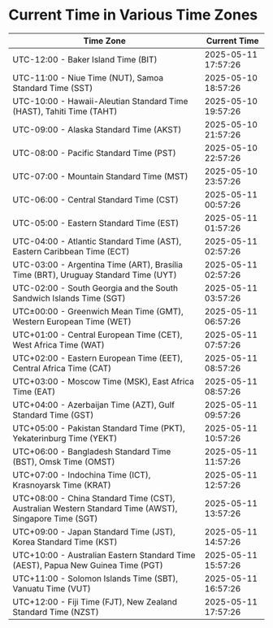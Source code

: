 # Current Time in Various Time Zones

| Time Zone | Current Time |
|-----------|--------------|
| UTC-12:00 - Baker Island Time (BIT) | 2025-05-11 17:57:26 |
| UTC-11:00 - Niue Time (NUT), Samoa Standard Time (SST) | 2025-05-10 18:57:26 |
| UTC-10:00 - Hawaii-Aleutian Standard Time (HAST), Tahiti Time (TAHT) | 2025-05-10 19:57:26 |
| UTC-09:00 - Alaska Standard Time (AKST) | 2025-05-10 21:57:26 |
| UTC-08:00 - Pacific Standard Time (PST) | 2025-05-10 22:57:26 |
| UTC-07:00 - Mountain Standard Time (MST) | 2025-05-10 23:57:26 |
| UTC-06:00 - Central Standard Time (CST) | 2025-05-11 00:57:26 |
| UTC-05:00 - Eastern Standard Time (EST) | 2025-05-11 01:57:26 |
| UTC-04:00 - Atlantic Standard Time (AST), Eastern Caribbean Time (ECT) | 2025-05-11 02:57:26 |
| UTC-03:00 - Argentina Time (ART), Brasília Time (BRT), Uruguay Standard Time (UYT) | 2025-05-11 02:57:26 |
| UTC-02:00 - South Georgia and the South Sandwich Islands Time (SGT) | 2025-05-11 03:57:26 |
| UTC±00:00 - Greenwich Mean Time (GMT), Western European Time (WET) | 2025-05-11 06:57:26 |
| UTC+01:00 - Central European Time (CET), West Africa Time (WAT) | 2025-05-11 07:57:26 |
| UTC+02:00 - Eastern European Time (EET), Central Africa Time (CAT) | 2025-05-11 08:57:26 |
| UTC+03:00 - Moscow Time (MSK), East Africa Time (EAT) | 2025-05-11 08:57:26 |
| UTC+04:00 - Azerbaijan Time (AZT), Gulf Standard Time (GST) | 2025-05-11 09:57:26 |
| UTC+05:00 - Pakistan Standard Time (PKT), Yekaterinburg Time (YEKT) | 2025-05-11 10:57:26 |
| UTC+06:00 - Bangladesh Standard Time (BST), Omsk Time (OMST) | 2025-05-11 11:57:26 |
| UTC+07:00 - Indochina Time (ICT), Krasnoyarsk Time (KRAT) | 2025-05-11 12:57:26 |
| UTC+08:00 - China Standard Time (CST), Australian Western Standard Time (AWST), Singapore Time (SGT) | 2025-05-11 13:57:26 |
| UTC+09:00 - Japan Standard Time (JST), Korea Standard Time (KST) | 2025-05-11 14:57:26 |
| UTC+10:00 - Australian Eastern Standard Time (AEST), Papua New Guinea Time (PGT) | 2025-05-11 15:57:26 |
| UTC+11:00 - Solomon Islands Time (SBT), Vanuatu Time (VUT) | 2025-05-11 16:57:26 |
| UTC+12:00 - Fiji Time (FJT), New Zealand Standard Time (NZST) | 2025-05-11 17:57:26 |
